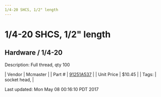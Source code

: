 ```yaml
---
1/4-20 SHCS, 1/2" length
---
```

# 1/4-20 SHCS, 1/2" length
## Hardware / 1/4-20
Description: 	Full thread, qty 100 

| Vendor | Mcmaster | 
| Part # | [91251A537](https://www.mcmaster.com/#91251A537) | 
| Unit Price | $10.45 | 
| Tags: | socket head,  | 

Last updated: Mon May 08 00:16:10 PDT 2017